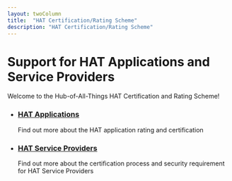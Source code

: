 ```yaml
---
layout: twoColumn
title:  "HAT Certification/Rating Scheme"
description: "HAT Certification/Rating Scheme"
---
```


<h1>Support for HAT Applications and Service Providers</h1>
<p>Welcome to the Hub-of-All-Things HAT Certification and Rating Scheme!</p>


<ul class="article-list">
    <li>
        <h3><a href="/support/hap_application.html">HAT Applications</a></h3>
        <p>Find out more about the HAT application rating and certification</p>
    </li>
    <li>
        <h3><a href="/support/hat_service_provider_hsp.html">HAT Service Providers</a></h3>
        <p>Find out more about the certification process and security requirement for HAT Service Providers</p>
    </li>
</ul>

